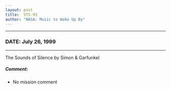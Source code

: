```yaml
---
layout: post
title:  STS-93
author: "NASA: Music to Wake Up By"
---
```


----
### DATE: July 26, 1999
----
The Sounds of Silence by Simon & Garfunkel

##### Comment:
* No mission comment
